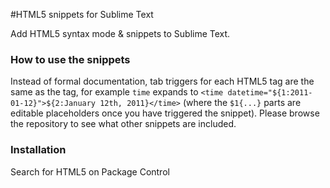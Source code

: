 #HTML5 snippets for Sublime Text

Add HTML5 syntax mode & snippets to Sublime Text.

### How to use the snippets

Instead of formal documentation, tab triggers for each HTML5 tag are the same as the tag, for example `time` expands to `<time datetime="${1:2011-01-12}">${2:January 12th, 2011}</time>` (where the `$1{...}` parts are editable placeholders once you have triggered the snippet). Please browse the repository to see what other snippets are included.

### Installation

Search for HTML5 on Package Control
